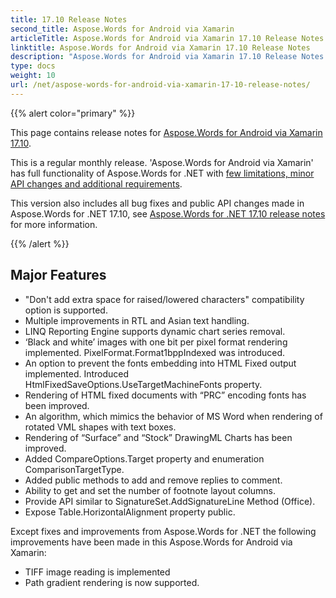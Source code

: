 ```yaml
---
title: 17.10 Release Notes
second_title: Aspose.Words for Android via Xamarin
articleTitle: Aspose.Words for Android via Xamarin 17.10 Release Notes
linktitle: Aspose.Words for Android via Xamarin 17.10 Release Notes
description: "Aspose.Words for Android via Xamarin 17.10 Release Notes – the latest updates and fixes."
type: docs
weight: 10
url: /net/aspose-words-for-android-via-xamarin-17-10-release-notes/
---
```


{{% alert color="primary" %}}

This page contains release notes for [Aspose.Words for Android via Xamarin 17.10](https://downloads.aspose.com/words/androidxamarin/new-releases/aspose.words-for-android-via-xamarin-17.10/).

This is a regular monthly release. 'Aspose.Words for Android via Xamarin' has full functionality of Aspose.Words for .NET with [few limitations, minor API changes and additional requirements](/words/net/xamarin-and-net-standard-2-0-limitations-and-api-differences/).

This version also includes all bug fixes and public API changes made in Aspose.Words for .NET 17.10, see [Aspose.Words for .NET 17.10 release notes](/words/net/aspose-words-for-net-17-10-release-notes/) for more information.

{{% /alert %}}

## Major Features

- "Don't add extra space for raised/lowered characters" compatibility option is supported.
- Multiple improvements in RTL and Asian text handling.
- LINQ Reporting Engine supports dynamic chart series removal.
- ‘Black and white’ images with one bit per pixel format rendering implemented. PixelFormat.Format1bppIndexed was introduced.
- An option to prevent the fonts embedding into HTML Fixed output implemented. Introduced HtmlFixedSaveOptions.UseTargetMachineFonts property.
- Rendering of HTML fixed documents with “PRC” encoding fonts has been improved.
- An algorithm, which mimics the behavior of MS Word when rendering of rotated VML shapes with text boxes.
- Rendering of “Surface” and “Stock” DrawingML Charts has been improved.
- Added CompareOptions.Target property and enumeration ComparisonTargetType.
- Added public methods to add and remove replies to comment.
- Ability to get and set the number of footnote layout columns.
- Provide API similar to SignatureSet.AddSignatureLine Method (Office).
- Expose Table.HorizontalAlignment property public.

Except fixes and improvements from Aspose.Words for .NET the following improvements have been made in this Aspose.Words for Android via Xamarin:

- TIFF image reading is implemented
- Path gradient rendering is now supported.


